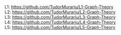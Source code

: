 L1: https://github.com/TudorMurariu/L1-Graph-Theory <br> 
L2: https://github.com/TudorMurariu/L2-Graph-Theory <br>
L3: https://github.com/TudorMurariu/L3-Graph-Theory <br> 
L4: https://github.com/TudorMurariu/L4-Graph-Theory <br>
L5: https://github.com/TudorMurariu/L5-Graph-Theory

